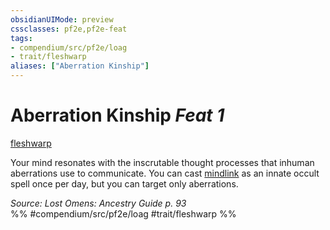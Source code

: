```yaml
---
obsidianUIMode: preview
cssclasses: pf2e,pf2e-feat
tags:
- compendium/src/pf2e/loag
- trait/fleshwarp
aliases: ["Aberration Kinship"]
---
```

# Aberration Kinship  *Feat 1*  
[fleshwarp](rules/traits/fleshwarp-loag.md "Fleshwarp Ancestry & Heritage Trait")  


Your mind resonates with the inscrutable thought processes that inhuman aberrations use to communicate. You can cast [mindlink](compendium/spells/mindlink.md) as an innate occult spell once per day, but you can target only aberrations.

*Source: Lost Omens: Ancestry Guide p. 93*  
%% #compendium/src/pf2e/loag #trait/fleshwarp %%